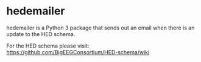 # hedemailer

hedemailer is a Python 3 package that sends out an email when there is an update to the HED schema. 

For the HED schema please visit: <https://github.com/BigEEGConsortium/HED-schema/wiki>
